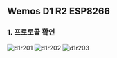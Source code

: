 ## Wemos D1 R2 ESP8266
### 1. 프로토콜 확인 
![d1r201](https://github.com/kdi6033/IoT/assets/37902752/c16999d5-7dd4-452f-ba69-d6bbedf00039)
![d1r202](https://github.com/kdi6033/IoT/assets/37902752/57894e90-43f8-4559-aff3-124b0a514f4f)
![d1r203](https://github.com/kdi6033/IoT/assets/37902752/7c90da23-c444-4339-8b47-8cc172918a1f)
